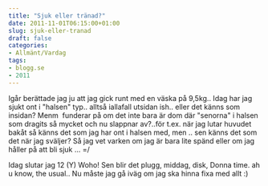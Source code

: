 ```yaml
---
title: "Sjuk eller tränad?"
date: 2011-11-01T06:15:00+01:00
slug: sjuk-eller-tranad
draft: false
categories:
- Allmänt/Vardag
tags:
- blogg.se
- 2011
---
```

Igår berättade jag ju att jag gick runt med en väska på 9,5kg.. Idag har jag sjukt ont i "halsen" typ.. alltså iallafall utsidan ish.. eller det känns som insidan? Menm  funderar på om det inte bara är dom där "senorna" i halsen som dragits så mycket och nu slappnar av?..för t.ex. när jag lutar huvudet bakåt så känns det som jag har ont i halsen med, men .. sen känns det som det när jag sväljer? Så jag vet varken om jag är bara lite spänd eller om jag håller på att bli sjuk ... =/  
  
Idag slutar jag 12 (Y) Woho! Sen blir det plugg, middag, disk, Donna time. ah u know, the usual.. Nu måste jag gå iväg om jag ska hinna fixa med allt :)
